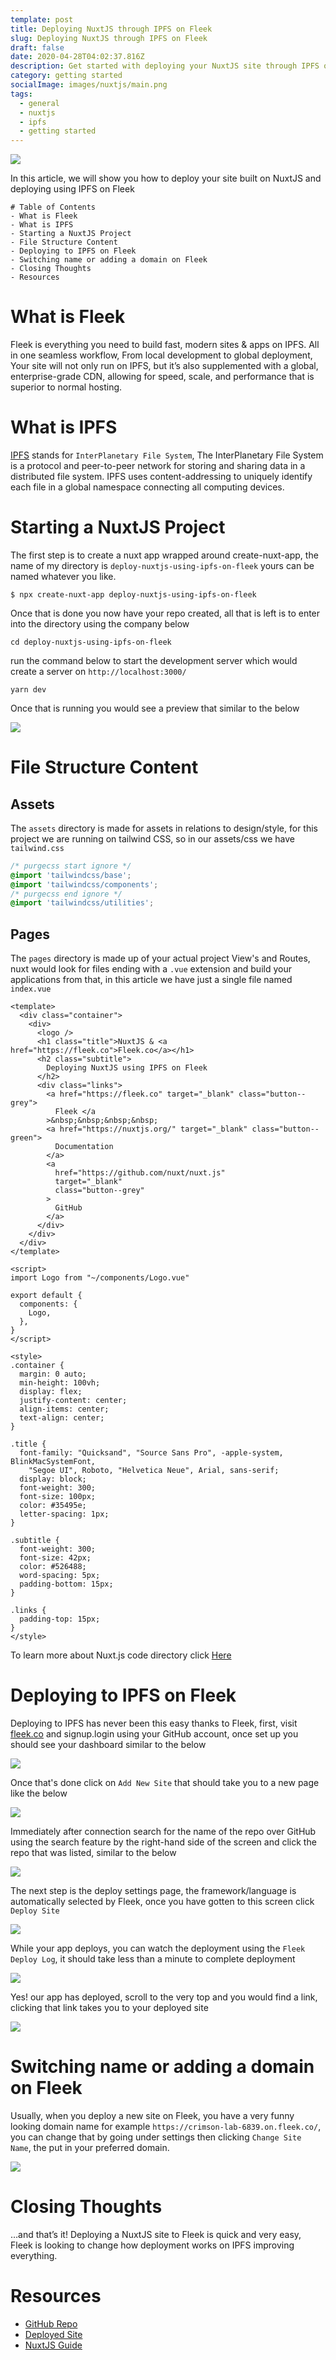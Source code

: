 ```yaml
---
template: post
title: Deploying NuxtJS through IPFS on Fleek
slug: Deploying NuxtJS through IPFS on Fleek
draft: false
date: 2020-04-28T04:02:37.816Z
description: Get started with deploying your NuxtJS site through IPFS on Fleek
category: getting started
socialImage: images/nuxtjs/main.png
tags:
  - general
  - nuxtjs
  - ipfs
  - getting started
---
```

![](images/nuxtjs/main.png)


In this article, we will show you how to deploy your site built on NuxtJS and deploying using IPFS on Fleek 

```
# Table of Contents
- What is Fleek
- What is IPFS
- Starting a NuxtJS Project
- File Structure Content
- Deploying to IPFS on Fleek
- Switching name or adding a domain on Fleek
- Closing Thoughts
- Resources
```

# What is Fleek
Fleek is everything you need to build fast, modern sites & apps on IPFS. All in one seamless workflow, From local development to global deployment, Your site will not only run on IPFS, but it’s also supplemented with a global, enterprise-grade CDN, allowing for speed, scale, and performance that is superior to normal hosting.

# What is IPFS
[IPFS](https://ipfs.io) stands for `InterPlanetary File System`, The InterPlanetary File System is a protocol and peer-to-peer network for storing and sharing data in a distributed file system. IPFS uses content-addressing to uniquely identify each file in a global namespace connecting all computing devices.

# Starting a NuxtJS Project

The first step is to create a nuxt app wrapped around create-nuxt-app, the name of my directory is `deploy-nuxtjs-using-ipfs-on-fleek` yours can be named whatever you like.

```
$ npx create-nuxt-app deploy-nuxtjs-using-ipfs-on-fleek

```

Once that is done you now have your repo created, all that is left is to enter into the directory using the company below

```
cd deploy-nuxtjs-using-ipfs-on-fleek
```

run the command below to start the development server which would create a server on `http://localhost:3000/`

```
yarn dev
```

Once that is running you would see a preview that similar to the below

![](images/nuxtjs/nuxt-main.png)


# File Structure Content

## Assets
The `assets` directory is made for assets in relations to design/style, for this project we are running on tailwind CSS, so in our assets/css we have `tailwind.css`

```css
/* purgecss start ignore */
@import 'tailwindcss/base';
@import 'tailwindcss/components';
/* purgecss end ignore */
@import 'tailwindcss/utilities';
```

## Pages

The `pages` directory is made up of your actual project View's and Routes, nuxt would look for files ending with a `.vue` extension and build your applications from that, in this article we have just a single file named `index.vue`

```vue
<template>
  <div class="container">
    <div>
      <logo />
      <h1 class="title">NuxtJS & <a href="https://fleek.co">Fleek.co</a></h1>
      <h2 class="subtitle">
        Deploying NuxtJS using IPFS on Fleek
      </h2>
      <div class="links">
        <a href="https://fleek.co" target="_blank" class="button--grey">
          Fleek </a
        >&nbsp;&nbsp;&nbsp;&nbsp;
        <a href="https://nuxtjs.org/" target="_blank" class="button--green">
          Documentation
        </a>
        <a
          href="https://github.com/nuxt/nuxt.js"
          target="_blank"
          class="button--grey"
        >
          GitHub
        </a>
      </div>
    </div>
  </div>
</template>

<script>
import Logo from "~/components/Logo.vue"

export default {
  components: {
    Logo,
  },
}
</script>

<style>
.container {
  margin: 0 auto;
  min-height: 100vh;
  display: flex;
  justify-content: center;
  align-items: center;
  text-align: center;
}

.title {
  font-family: "Quicksand", "Source Sans Pro", -apple-system, BlinkMacSystemFont,
    "Segoe UI", Roboto, "Helvetica Neue", Arial, sans-serif;
  display: block;
  font-weight: 300;
  font-size: 100px;
  color: #35495e;
  letter-spacing: 1px;
}

.subtitle {
  font-weight: 300;
  font-size: 42px;
  color: #526488;
  word-spacing: 5px;
  padding-bottom: 15px;
}

.links {
  padding-top: 15px;
}
</style>
```

To learn more about Nuxt.js code directory click [Here](https://nuxtjs.org/guide/directory-structure/) 

# Deploying to IPFS on Fleek

Deploying to IPFS has never been this easy thanks to Fleek, first, visit [fleek.co](https://fleek.co) and signup.login using your GitHub account, once set up you should see your dashboard similar to the below

![](images/nuxtjs/fleek-dash.png)

Once that's done click on `Add New Site` that should take you to a new page like the below

![](images/nuxtjs/connect.png)

Immediately after connection search for the name of the repo over GitHub using the search feature by the right-hand side of the screen and click the repo that was listed, similar to the below

![](images/nuxtjs/search.png)

The next step is the deploy settings page, the framework/language is automatically selected by Fleek, once you have gotten to this screen click `Deploy Site`

![](images/nuxtjs/deploy.png)

While your app deploys, you can watch the deployment using the `Fleek Deploy Log`, it should take less than a minute to complete deployment

![](images/nuxtjs/log.png)

Yes! our app has deployed, scroll to the very top and you would find a link, clicking that link takes you to your deployed site

![](images/nuxtjs/link.png)

# Switching name or adding a domain on Fleek

Usually, when you deploy a new site on Fleek, you have a very funny looking domain name for example `https://crimson-lab-6839.on.fleek.co/`, you can change that by going under settings then clicking `Change Site Name`, the put in your preferred domain.

![](images/nuxtjs/setting.png)

# Closing Thoughts

…and that’s it! Deploying a NuxtJS site to Fleek is quick and very easy, Fleek is looking to change how deployment works on IPFS improving everything.

# Resources

- [GitHub Repo](https://github.com/Developerayo/deploy-nuxtjs-using-ipfs-on-fleek)
- [Deployed Site](https://deploy-nuxtjs-using-ipfs-on-fleek.on.fleek.co/)
- [NuxtJS Guide](https://nuxtjs.org/guide/)